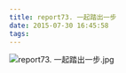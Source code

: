 ```yaml
---
title: report73. 一起踏出一步
date: 2015-07-30 16:45:58
tags:
---
```

![report73. 一起踏出一步.jpg](https://i.loli.net/2018/03/17/5aace0ebbca63.jpg)
